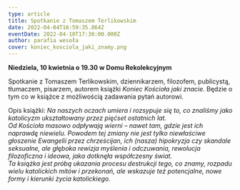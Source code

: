 ```yaml
---
type: article
title: Spotkanie z Tomaszem Terlikowskim
date: 2022-04-04T16:59:35.864Z
eventDate: 2022-04-10T17:30:00.000Z
author: parafia wesoła
cover: koniec_kosciola_jaki_znamy.png
---
```

**Niedziela, 10 kwietnia o 19.30 w Domu Rekolekcyjnym** 

Spotkanie z Tomaszem Terlikowskim, dziennikarzem, filozofem, publicystą, tłumaczem, pisarzem, autorem książki *Koniec Kościoła jaki znacie.* Będzie o tym co w książce z możliwością zadawania pytań autorowi. 

Opis książki: *Na naszych oczach umiera i rozsypuje się to, co znaliśmy jako katolicyzm ukształtowany przez pięćset ostatnich lat.*\
*Od Kościoła masowo odpływają wierni – nawet tam, gdzie jest ich naprawdę niewielu. Powodem tej zmiany nie jest tylko niewłaściwe głoszenie Ewangelii przez chrześcijan, ich (nasza) hipokryzja czy skandale seksualne, ale głęboka rewizja myślenia i odczuwania, rewolucja filozoficzna i ideowa, jaka dotknęła współczesny świat.*\
*Ta książka jest próbą ukazania procesu destrukcji tego, co znamy, rozpadu wielu katolickich mitów i przekonań, ale wskazuje też potencjalne, nowe formy i kierunki życia katolickiego.*

<!--EndFragment-->